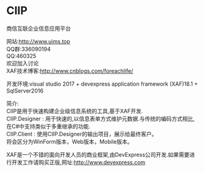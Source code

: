 # CIIP 
商信互联企业信息应用平台

网站:http://www.uims.top<BR>
QQ群:336090194<BR>
QQ:460325<BR>
欢迎加入讨论<BR>
XAF技术博客:http://www.cnblogs.com/foreachlife/<BR>

开发环境:visual studio 2017 + devexpress application framework (XAF)18.1 + SqlServer2016<BR>

简介:<BR>
CIIP是用于快速构建企业级信息系统的工具,基于XAF开发.<BR>
CIIP.Designer : 用于快速的,以信息表单方式维护元数据.与传统的编码方式相比,在C#中支持类似于多重继承的功能.<BR>
CIIP.Client : 使用CIIP.Designer的输出项目，展示给最终客户。<BR>
将会区分为WinForm版本，Web版本，Mobile版本。<BR>
  
XAF是一个不错的面向开发人员的商业框架,由DevExpress公司开发.如果需要进行开发工作请购买正版,网址:http://www.devexpress.com <BR>
